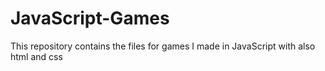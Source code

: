 # JavaScript-Games
This repository contains the files for games I made in JavaScript with also html and css
